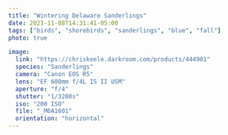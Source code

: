 ```yaml
---
title: "Wintering Delaware Sanderlings"
date: 2021-11-08T14:31:41-05:00
tags: ["birds", "shorebirds", "sanderlings", "blue", "fall"]
photo: true

image:
  link: "https://chriskeele.darkroom.com/products/444901"
  species: "Sanderlings"
  camera: "Canon EOS R5"
  lens: "EF 600mm f/4L IS II USM"
  aperture: "f/4"
  shutter: "1/3200s"
  iso: "200 ISO"
  file: "_M6A1601"
  orientation: "horizontal"
---
```

